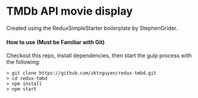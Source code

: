 # TMDb API movie display

Created using the ReduxSimpleStarter boilerplate by StephenGrider.

#### How to use (Must be Familiar with Git)
Checkout this repo, install dependencies, then start the gulp process with the following:

```
> git clone https://github.com/zktnguyen/redux-tmbd.git
> cd redux-tmbd
> npm install
> npm start
```

